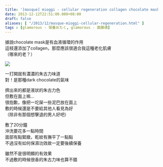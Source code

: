 ```yaml
---
title: '[masque] mioggi - cellular regeneration collagen chocolate mask'
date: 2013-12-12T22:51:00.000+08:00
draft: false
aliases: [ "/2013/12/masque-mioggi-cellular-regeneration.html" ]
tags : [glamorous - 保養おたく, glamorous - 面膜魂]
---
```


據說chocolate mask是有血液循環的作用  
這枝還添加了collagen，那麼應該很適合我這種老化肌膚  
（哪來的老？）  

![](/images/mioggichoco.jpg)

一打開就有濃濃的朱古力味道  
對！是那種dark chocolate的氣味  
  
擠出來的都是液狀的朱古力色  
但敷在面上嘛...  
很抱歉，像把一坨屎一些泥巴放在面上  
敷的時候還是不要給其他人看見為好  
（除非有那個想擊退的男人好吧）  
  
敷了20分鐘  
沖洗要花多一點時間  
面部有點緊緻，乾紋有撫平了一點點  
不過沒有如何保濕功效故一定要後續保養  
  
雖然不是很明顯的有效果  
不過敷的時候很香的朱古力味也算不錯
